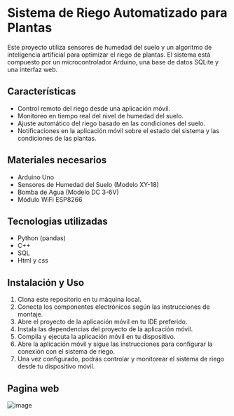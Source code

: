# Sistema de Riego Automatizado para Plantas

Este proyecto utiliza sensores de humedad del suelo y un algoritmo de inteligencia artificial para optimizar el riego de plantas. El sistema está compuesto por un microcontrolador Arduino, una base de datos SQLite y una interfaz web.

## Características

- Control remoto del riego desde una aplicación móvil.
- Monitoreo en tiempo real del nivel de humedad del suelo.
- Ajuste automático del riego basado en las condiciones del suelo.
- Notificaciones en la aplicación móvil sobre el estado del sistema y las condiciones de las plantas.

## Materiales necesarios

- Arduino Uno
- Sensores de Humedad del Suelo (Modelo XY-18)
- Bomba de Agua (Modelo DC 3-6V)
- Módulo WiFi ESP8266

## Tecnologias utilizadas
- Python (pandas)
- C++
- SQL
- Html y css

## Instalación y Uso

1. Clona este repositorio en tu máquina local.
2. Conecta los componentes electrónicos según las instrucciones de montaje.
3. Abre el proyecto de la aplicación móvil en tu IDE preferido.
4. Instala las dependencias del proyecto de la aplicación móvil.
5. Compila y ejecuta la aplicación móvil en tu dispositivo.
6. Abre la aplicación móvil y sigue las instrucciones para configurar la conexión con el sistema de riego.
7. Una vez configurado, podrás controlar y monitorear el sistema de riego desde tu dispositivo móvil.

## Pagina web
![image](https://github.com/IsaacPelayo/PPI-Proyecto-IoT-IA/assets/118319408/8192285d-83cf-49e4-bc26-9761d9c986ea)

